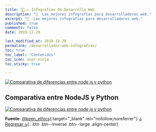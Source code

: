 ```yaml
---
title: 👨‍💻 ▷ Infografías de Desarrollo Web
description: "📌  Las mejores infografías para desarrolladores web."
excerpt: "📌  Las mejores infografías para desarrolladores web."
published: true
comments: false
date: 2019-12-20

last_modified_at: 2019-12-20
permalink: /desarrollador-web-infografias/
toc: true
toc_label: "Contenidos"
toc_icon: user-ninja
toc_sticky: true

---
```


<a href="https://ciberninjas.com/desarrollador-web-infografias/#comparativa-entre-nodejs-y-python" title="Comparativa entre NodeJs y Python"><img src="https://i.ibb.co/gjzTJ87/diferencia-nodejs-python.png" alt="Comparativa de diferencias entre node js y python" border="0"></a>

## Comparativa entre NodeJS y Python

<a href="https://ibb.co/gjzTJ87" title="Ver en IMGBB" target="_blank"><img src="https://i.ibb.co/h7DWVNM/diferencia-nodejs-python.png" alt="Comparativa de diferencias entre node js y python" border="0"></a>

**Fuente**: [@keen_ethics](https://twitter.com/keen_ethics){:target="_blank" rel="nofollow,noreferrer"}
[🔝 Regresar 🔝](/biblioteca-de-programacion-y-tecnologia/#page-title){: .btn .btn--inverse .btn--large .align-center}
